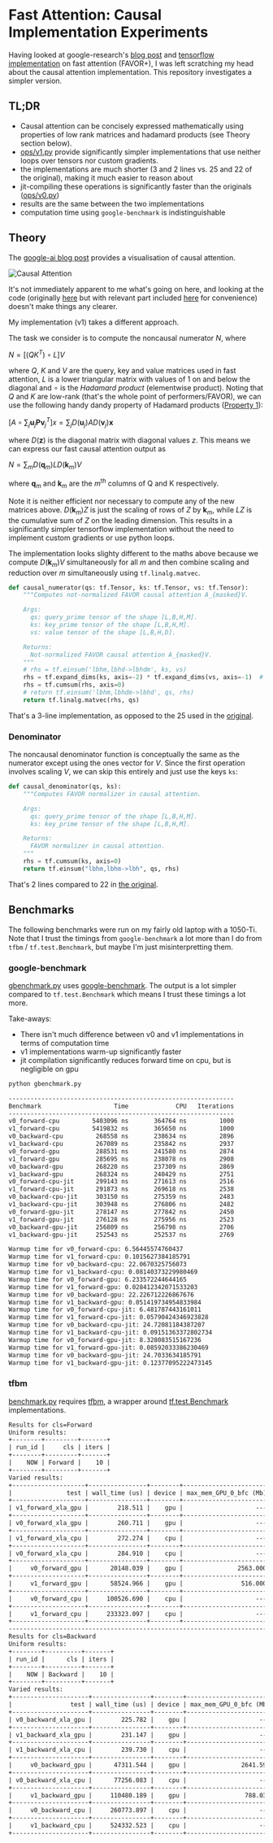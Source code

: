 # Fast Attention: Causal Implementation Experiments

Having looked at google-research's [blog post](https://ai.googleblog.com/2020/10/rethinking-attention-with-performers.html) and [tensorflow implementation](https://github.com/google-research/google-research/blob/master/performer/fast_attention/tensorflow/fast_attention.py) on fast attention (FAVOR+), I was left scratching my head about the causal attention implementation. This repository investigates a simpler version.

## TL;DR

- Causal attention can be concisely expressed mathematically using properties of low rank matrices and hadamard products (see Theory section below).
- [ops/v1.py](./ops/v1.py) provide significantly simpler implementations that use neither loops over tensors nor custom gradients.
- the implementations are much shorter (3 and 2 lines vs. 25 and 22 of the original), making it much easier to reason about
- jit-compiling these operations is significantly faster than the originals ([ops/v0.py](./ops/v0.py))
- results are the same between the two implementations
- computation time using `google-benchmark` is indistinguishable

## Theory

The [google-ai blog post](https://ai.googleblog.com/2020/10/rethinking-attention-with-performers.html) provides a visualisation of causal attention.

![Causal Attention](https://1.bp.blogspot.com/-kJKZ5veuREk/X5IcGdqtbCI/AAAAAAAAGtM/PWmo0lHnhSUQ5nabOwhKIN9rh6pYxFItQCLcBGAsYHQ/s1238/image4.gif)

It's not immediately apparent to me what's going on here, and looking at the code (originally [here](https://github.com/google-research/google-research/blob/master/performer/fast_attention/tensorflow/fast_attention.py) but with relevant part included [here](./ops/v0.py) for convenience) doesn't make things any clearer.

My implementation (v1) takes a different approach.

The task we consider is to compute the noncausal numerator $N$, where

$N = \left[(Q K^T) \circ L\right] V$

where $Q$, $K$ and $V$ are the query, key and value matrices used in fast attention, $L$ is a lower triangular matrix with values of $1$ on and below the diagonal and $\circ$ is the _Hadamard product_ (elementwise product). Noting that $Q$ and $K$ are low-rank (that's the whole point of performers/FAVOR), we can use the following handy dandy property of Hadamard products ([Property 1](http://pi.math.cornell.edu/~ajt/presentations/HadamardProduct.pdf)):

$\left[A \circ \sum_j \mathbf{u}_j \mathbf{Pv}_j^T\right]x = \sum_j D(\mathbf{u}_j) A D(\mathbf{v}_j) \mathbf{x}$

where $D(\mathbf{z})$ is the diagonal matrix with diagonal values $z$. This means we can express our fast causal attention output as

$N = \sum_m D(\mathbf{q}_m) L D(\mathbf{k}_m) V$

where $\mathbf{q}_m$ and $\mathbf{k}_m$ are the $m^\text{th}$ columns of Q and K respectively.

Note it is neither efficient nor necessary to compute any of the new matrices above. $D(\mathbf{k}_m) Z$ is just the scaling of rows of $Z$ by $\mathbf{k}_m$, while $L Z$ is the cumulative sum of $Z$ on the leading dimension. This results in a significantly simpler tensorflow implementation without the need to implement custom gradients or use python loops.

The implementation looks slighty different to the maths above because we compute $D(\mathbf{k}_m) V$ simultaneously for all $m$ and then combine scaling and reduction over $m$ simultaneously using `tf.linalg.matvec`.

```python
def causal_numerator(qs: tf.Tensor, ks: tf.Tensor, vs: tf.Tensor):
    """Computes not-normalized FAVOR causal attention A_{masked}V.

    Args:
      qs: query_prime tensor of the shape [L,B,H,M].
      ks: key_prime tensor of the shape [L,B,H,M].
      vs: value tensor of the shape [L,B,H,D].

    Returns:
      Not-normalized FAVOR causal attention A_{masked}V.
    """
    # rhs = tf.einsum('lbhm,lbhd->lbhdm', ks, vs)
    rhs = tf.expand_dims(ks, axis=-2) * tf.expand_dims(vs, axis=-1)  # [L,B,H,D,M]
    rhs = tf.cumsum(rhs, axis=0)
    # return tf.einsum('lbhm,lbhdm->lbhd', qs, rhs)
    return tf.linalg.matvec(rhs, qs)
```

That's a 3-line implementation, as opposed to the 25 used in the [original](./ops/v0.py#L23-71).

### Denominator

The noncausal denominator function is conceptually the same as the numerator except using the ones vector for $V$. Since the first operation involves scaling $V$, we can skip this entirely and just use the keys `ks`:

```python
def causal_denominator(qs, ks):
    """Computes FAVOR normalizer in causal attention.

    Args:
      qs: query_prime tensor of the shape [L,B,H,M].
      ks: key_prime tensor of the shape [L,B,H,M].

    Returns:
      FAVOR normalizer in causal attention.
    """
    rhs = tf.cumsum(ks, axis=0)
    return tf.einsum("lbhm,lbhm->lbh", qs, rhs)
```

That's 2 lines compared to 22 in [the original](./ops/v0.py?#L74-L118).

## Benchmarks

The following benchmarks were run on my fairly old laptop with a 1050-Ti. Note that I trust the timings from `google-benchmark` a lot more than I do from `tfbm` / `tf.test.Benchmark`, but maybe I'm just misinterpretting them.

### google-benchmark

[gbenchmark.py](./gbenchmark.py) uses [google-benchmark](https://pypi.org/project/google-benchmark/). The output is a lot simpler compared to `tf.test.Benchmark` which means I trust these timings a lot more.

Take-aways:

- There isn't much difference between v0 and v1 implementations in terms of computation time
- v1 implementations warm-up significantly faster
- jit compilation significantly reduces forward time on cpu, but is negligible on gpu

```bash
python gbenchmark.py
```

```txt
--------------------------------------------------------------
Benchmark                    Time             CPU   Iterations
--------------------------------------------------------------
v0_forward-cpu         5403096 ns       364764 ns         1000
v1_forward-cpu         5419832 ns       365650 ns         1000
v0_backward-cpu         268558 ns       238634 ns         2896
v1_backward-cpu         267089 ns       235842 ns         2937
v0_forward-gpu          288531 ns       241580 ns         2874
v1_forward-gpu          285695 ns       238078 ns         2908
v0_backward-gpu         268220 ns       237309 ns         2869
v1_backward-gpu         268324 ns       240429 ns         2751
v0_forward-cpu-jit      299143 ns       271613 ns         2516
v1_forward-cpu-jit      291873 ns       269618 ns         2538
v0_backward-cpu-jit     303150 ns       275359 ns         2483
v1_backward-cpu-jit     303948 ns       276806 ns         2482
v0_forward-gpu-jit      278147 ns       277842 ns         2450
v1_forward-gpu-jit      276128 ns       275956 ns         2523
v0_backward-gpu-jit     256809 ns       256798 ns         2706
v1_backward-gpu-jit     252543 ns       252537 ns         2769

Warmup time for v0_forward-cpu: 6.56445574760437
Warmup time for v1_forward-cpu: 0.1015627384185791
Warmup time for v0_backward-cpu: 22.0670325756073
Warmup time for v1_backward-cpu: 0.08140373229980469
Warmup time for v0_forward-gpu: 6.233572244644165
Warmup time for v1_forward-gpu: 0.028412342071533203
Warmup time for v0_backward-gpu: 22.226712226867676
Warmup time for v1_backward-gpu: 0.051419734954833984
Warmup time for v0_forward-cpu-jit: 6.481787443161011
Warmup time for v1_forward-cpu-jit: 0.05790424346923828
Warmup time for v0_backward-cpu-jit: 24.72081184387207
Warmup time for v1_backward-cpu-jit: 0.09151363372802734
Warmup time for v0_forward-gpu-jit: 8.328083515167236
Warmup time for v1_forward-gpu-jit: 0.08592033386230469
Warmup time for v0_backward-gpu-jit: 24.7033634185791
Warmup time for v1_backward-gpu-jit: 0.12377095222473145
```

### tfbm

[benchmark.py](./benchmark.py) requires [tfbm](https://github.com/jackd/tfbm), a wrapper around [tf.test.Benchmark](https://www.tensorflow.org/api_docs/python/tf/test/Benchmark?hl=en) implementations.

```txt
Results for cls=Forward
Uniform results:
+--------+---------+-------+
| run_id |     cls | iters |
+--------+---------+-------+
|    NOW | Forward |    10 |
+--------+---------+-------+
Varied results:
+--------------------+----------------+--------+------------------------+-----------------+--------------------------+---------+
|               test | wall_time (us) | device | max_mem_GPU_0_bfc (Mb) | max_mem_cpu (b) | max_mem_gpu_host_bfc (b) | xla_jit |
+--------------------+----------------+--------+------------------------+-----------------+--------------------------+---------+
| v1_forward_xla_gpu |        218.511 |    gpu |                    --- |         192.000 |                   49.000 |    True |
+--------------------+----------------+--------+------------------------+-----------------+--------------------------+---------+
| v0_forward_xla_gpu |        260.711 |    gpu |                    --- |         192.000 |                   49.000 |    True |
+--------------------+----------------+--------+------------------------+-----------------+--------------------------+---------+
| v1_forward_xla_cpu |        272.274 |    cpu |                    --- |         192.000 |                   49.000 |    True |
+--------------------+----------------+--------+------------------------+-----------------+--------------------------+---------+
| v0_forward_xla_cpu |        284.910 |    cpu |                    --- |         192.000 |                   49.000 |    True |
+--------------------+----------------+--------+------------------------+-----------------+--------------------------+---------+
|     v0_forward_gpu |      20148.039 |    gpu |               2563.000 |         192.000 |                 1088.000 |   False |
+--------------------+----------------+--------+------------------------+-----------------+--------------------------+---------+
|     v1_forward_gpu |      58524.966 |    gpu |                516.000 |         192.000 |                   64.000 |   False |
+--------------------+----------------+--------+------------------------+-----------------+--------------------------+---------+
|     v0_forward_cpu |     100526.690 |    cpu |                    --- |  1776322300.000 |                      --- |   False |
+--------------------+----------------+--------+------------------------+-----------------+--------------------------+---------+
|     v1_forward_cpu |     233323.097 |    cpu |                    --- |   541065220.000 |                      --- |   False |
+--------------------+----------------+--------+------------------------+-----------------+--------------------------+---------+
------------------------------------------------------------------------------------------------------------------------------------------------------------------------------------------------------------
Results for cls=Backward
Uniform results:
+--------+----------+-------+
| run_id |      cls | iters |
+--------+----------+-------+
|    NOW | Backward |    10 |
+--------+----------+-------+
Varied results:
+---------------------+----------------+--------+------------------------+-----------------+--------------------------+---------+
|                test | wall_time (us) | device | max_mem_GPU_0_bfc (Mb) | max_mem_cpu (b) | max_mem_gpu_host_bfc (b) | xla_jit |
+---------------------+----------------+--------+------------------------+-----------------+--------------------------+---------+
| v0_backward_xla_gpu |        225.782 |    gpu |                    --- |         192.000 |                   49.000 |    True |
+---------------------+----------------+--------+------------------------+-----------------+--------------------------+---------+
| v1_backward_xla_gpu |        231.147 |    gpu |                    --- |         192.000 |                   49.000 |    True |
+---------------------+----------------+--------+------------------------+-----------------+--------------------------+---------+
| v1_backward_xla_cpu |        239.730 |    cpu |                    --- |         192.000 |                   49.000 |    True |
+---------------------+----------------+--------+------------------------+-----------------+--------------------------+---------+
|     v0_backward_gpu |      47311.544 |    gpu |               2641.594 |         192.000 |                 1084.000 |   False |
+---------------------+----------------+--------+------------------------+-----------------+--------------------------+---------+
| v0_backward_xla_cpu |      77256.083 |    cpu |                    --- |   288358548.000 |                   49.000 |    True |
+---------------------+----------------+--------+------------------------+-----------------+--------------------------+---------+
|     v1_backward_gpu |     110480.189 |    gpu |                788.031 |         192.000 |                   68.000 |   False |
+---------------------+----------------+--------+------------------------+-----------------+--------------------------+---------+
|     v0_backward_cpu |     260773.897 |    cpu |                    --- |  1936089700.000 |                      --- |   False |
+---------------------+----------------+--------+------------------------+-----------------+--------------------------+---------+
|     v1_backward_cpu |     524332.523 |    cpu |                    --- |  1092648988.000 |                      --- |   False |
+---------------------+----------------+--------+------------------------+-----------------+--------------------------+---------+
```
